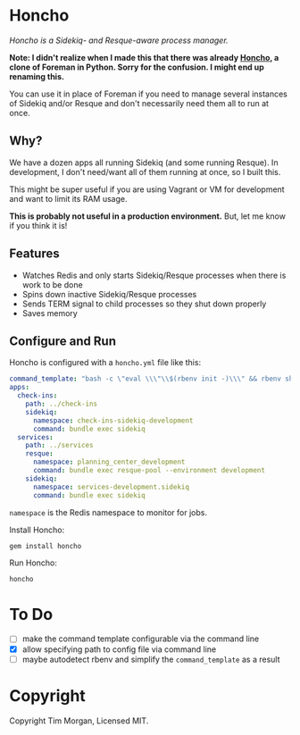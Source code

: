 # Honcho

*Honcho is a Sidekiq- and Resque-aware process manager.*

**Note: I didn't realize when I made this that there was already [Honcho](https://github.com/nickstenning/honcho),
a clone of Foreman in Python. Sorry for the confusion. I might end up renaming this.**

You can use it in place of Foreman if you need to manage several instances
of Sidekiq and/or Resque and don't necessarily need them all to run at once.

## Why?

We have a dozen apps all running Sidekiq (and some running Resque). In development,
I don't need/want all of them running at once, so I built this.

This might be super useful if you are using Vagrant or VM for development
and want to limit its RAM usage.

**This is probably not useful in a production environment.** But, let me know
if you think it is!

## Features

* Watches Redis and only starts Sidekiq/Resque processes when there is work to be done
* Spins down inactive Sidekiq/Resque processes
* Sends TERM signal to child processes so they shut down properly
* Saves memory

## Configure and Run

Honcho is configured with a `honcho.yml` file like this:

```yaml
command_template: "bash -c \"eval \\\"\\$(rbenv init -)\\\" && rbenv shell \\$(cat .ruby-version) && %s\""
apps:
  check-ins:
    path: ../check-ins
    sidekiq:
      namespace: check-ins-sidekiq-development
      command: bundle exec sidekiq
  services:
    path: ../services
    resque:
      namespace: planning_center_development
      command: bundle exec resque-pool --environment development
    sidekiq:
      namespace: services-development.sidekiq
      command: bundle exec sidekiq
```

`namespace` is the Redis namespace to monitor for jobs.

Install Honcho:

```
gem install honcho
```

Run Honcho:

```
honcho
```

# To Do

- [ ] make the command template configurable via the command line
- [x] allow specifying path to config file via command line
- [ ] maybe autodetect rbenv and simplify the `command_template` as a result

# Copyright

Copyright Tim Morgan, Licensed MIT.
